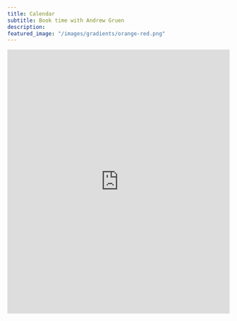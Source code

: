 ```yaml
---
title: Calendar
subtitle: Book time with Andrew Gruen
description: 
featured_image: "/images/gradients/orange-red.png"
---
```


<!-- Google Calendar Appointment Scheduling begin -->
<iframe src="https://calendar.google.com/calendar/appointments/schedules/AcZssZ2r3yGN9emHR1AKasD3jbijA5t-HAl_wGbQwo6kC4__faLGSzO5YmCIjMy4SWM7pua1z28wZF77?gv=true" style="border: 0" width="100%" height="600" frameborder="0"></iframe>
<!-- end Google Calendar Appointment Scheduling -->
